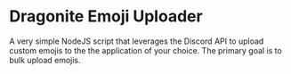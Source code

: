 # Dragonite Emoji Uploader

A very simple NodeJS script that leverages the Discord API to upload custom
emojis to the the application of your choice. The primary goal is to bulk upload
emojis.
